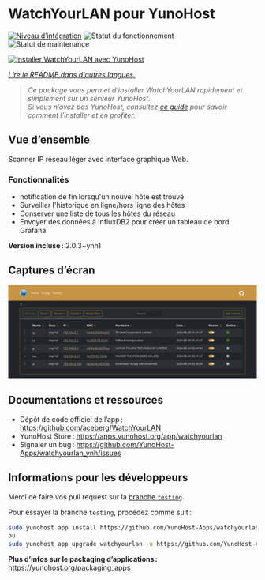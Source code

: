 <!--
Nota bene : ce README est automatiquement généré par <https://github.com/YunoHost/apps/tree/master/tools/readme_generator>
Il NE doit PAS être modifié à la main.
-->

# WatchYourLAN pour YunoHost

[![Niveau d’intégration](https://dash.yunohost.org/integration/watchyourlan.svg)](https://ci-apps.yunohost.org/ci/apps/watchyourlan/) ![Statut du fonctionnement](https://ci-apps.yunohost.org/ci/badges/watchyourlan.status.svg) ![Statut de maintenance](https://ci-apps.yunohost.org/ci/badges/watchyourlan.maintain.svg)

[![Installer WatchYourLAN avec YunoHost](https://install-app.yunohost.org/install-with-yunohost.svg)](https://install-app.yunohost.org/?app=watchyourlan)

*[Lire le README dans d'autres langues.](./ALL_README.md)*

> *Ce package vous permet d’installer WatchYourLAN rapidement et simplement sur un serveur YunoHost.*  
> *Si vous n’avez pas YunoHost, consultez [ce guide](https://yunohost.org/install) pour savoir comment l’installer et en profiter.*

## Vue d’ensemble

Scanner IP réseau léger avec interface graphique Web.

### Fonctionnalités

- notification de fin lorsqu'un nouvel hôte est trouvé
- Surveiller l'historique en ligne/hors ligne des hôtes
- Conserver une liste de tous les hôtes du réseau
- Envoyer des données à InfluxDB2 pour créer un tableau de bord Grafana

**Version incluse :** 2.0.3~ynh1

## Captures d’écran

![Capture d’écran de WatchYourLAN](./doc/screenshots/Screenshot.png)

## Documentations et ressources

- Dépôt de code officiel de l’app : <https://github.com/aceberg/WatchYourLAN>
- YunoHost Store : <https://apps.yunohost.org/app/watchyourlan>
- Signaler un bug : <https://github.com/YunoHost-Apps/watchyourlan_ynh/issues>

## Informations pour les développeurs

Merci de faire vos pull request sur la [branche `testing`](https://github.com/YunoHost-Apps/watchyourlan_ynh/tree/testing).

Pour essayer la branche `testing`, procédez comme suit :

```bash
sudo yunohost app install https://github.com/YunoHost-Apps/watchyourlan_ynh/tree/testing --debug
ou
sudo yunohost app upgrade watchyourlan -u https://github.com/YunoHost-Apps/watchyourlan_ynh/tree/testing --debug
```

**Plus d’infos sur le packaging d’applications :** <https://yunohost.org/packaging_apps>
